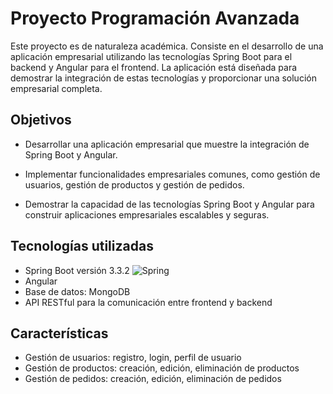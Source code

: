 # Proyecto Programación Avanzada

Este proyecto es de naturaleza académica. Consiste en el desarrollo de una aplicación empresarial utilizando las tecnologías Spring Boot para el backend y Angular para el frontend. La aplicación está diseñada para demostrar la integración de estas tecnologías y proporcionar una solución empresarial completa.
## Objetivos
* Desarrollar una aplicación empresarial que muestre la integración de Spring Boot y Angular.
* Implementar funcionalidades empresariales comunes, como gestión de usuarios, gestión de productos y gestión de pedidos.

* Demostrar la capacidad de las tecnologías Spring Boot y Angular para construir aplicaciones empresariales escalables y seguras.
## Tecnologías utilizadas
* Spring Boot versión 3.3.2 ![Spring](https://img.shields.io/badge/spring-%236DB33F.svg?style=plastic&logo=spring&logoColor=white)
* Angular
* Base de datos: MongoDB 
* API RESTful para la comunicación entre frontend y backend
## Características
* Gestión de usuarios: registro, login, perfil de usuario
* Gestión de productos: creación, edición, eliminación de productos
* Gestión de pedidos: creación, edición, eliminación de pedidos
